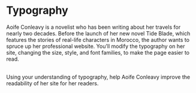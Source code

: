 <h1>Typography</h1>
Aoife Conleavy is a novelist who has been writing about her travels for nearly two decades. Before the launch of her new novel Tide Blade, which features the stories of real-life characters in Morocco, the author wants to spruce up her professional website. You’ll modify the typography on her site, changing the size, style, and font families, to make the page easier to read.<br>

<br>Using your understanding of typography, help Aoife Conleavy improve the readability of her site for her readers.
